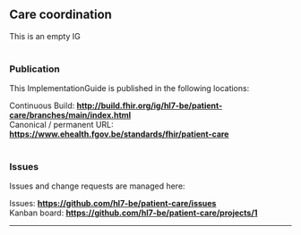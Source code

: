 Care coordination
---
This is an empty IG
<br> </br>
###
### Publication
This ImplementationGuide is published in the following locations:

Continuous Build: __http://build.fhir.org/ig/hl7-be/patient-care/branches/main/index.html__  
Canonical / permanent URL: __https://www.ehealth.fgov.be/standards/fhir/patient-care__
<br> </br>

### Issues
Issues and change requests are managed here:  

Issues:  __https://github.com/hl7-be/patient-care/issues__  
Kanban board:  __https://github.com/hl7-be/patient-care/projects/1__  

---
